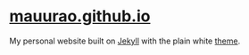 # [mauurao.github.io](https://mauurao.github.io/)
My personal website built on [Jekyll](https://jekyllrb.com/) with the plain white [theme](http://jekyllthemes.org/themes/PlainWhite-Jekyll/).
